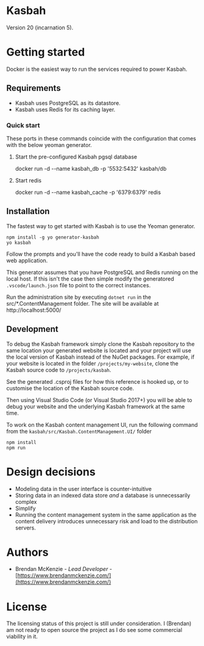# Kasbah

Version 20 (incarnation 5).

# Getting started

Docker is the easiest way to run the services required to power Kasbah.

## Requirements

 * Kasbah uses PostgreSQL as its datastore.
 * Kasbah uses Redis for its caching layer.

### Quick start

These ports in these commands coincide with the configuration that comes with the below yeoman generator.

 1. Start the pre-configured Kasbah pgsql database

    docker run -d --name kasbah_db -p '5532:5432' kasbah/db

 2. Start redis

    docker run -d --name kasbah_cache -p '6379:6379' redis

## Installation

The fastest way to get started with Kasbah is to use the Yeoman generator.

    npm install -g yo generator-kasbah
    yo kasbah

Follow the prompts and you'll have the code ready to build a Kasbah based web application.

This generator assumes that you have PostgreSQL and Redis running on the local host.  If this isn't the case then simple modify the generatored `.vscode/launch.json` file to point to the correct instances.

Run the administration site by executing `dotnet run` in the src/*.ContentManagement folder.  The site will be available at http://localhost:5000/

## Development

To debug the Kasbah framework simply clone the Kasbah repository to the same location your generated website is located and your project will use the local version of Kasbah instead of the NuGet packages.  For example, if your website is located in the folder `/projects/my-website`, clone the Kasbah source code to `/projects/kasbah`.

See the generated .csproj files for how this reference is hooked up, or to customise the location of the Kasbah source code.

Then using Visual Studio Code (or Visual Studio 2017+) you will be able to debug your website and the underlying Kasbah framework at the same time.

To work on the Kasbah content management UI, run the following command from the `kasbah/src/Kasbah.ContentManagement.UI/` folder

    npm install
    npm run

# Design decisions

 * Modeling data in the user interface is counter-intuitive
 * Storing data in an indexed data store _and_ a database is unnecessarily complex
 * Simplify
 * Running the content management system in the same application as the content delivery
   introduces unnecessary risk and load to the distribution servers.

# Authors

 * Brendan McKenzie - *Lead Developer* - [https://www.brendanmckenzie.com/](https://www.brendanmckenzie.com/)

# License

The licensing status of this project is still under consideration.  I (Brendan) am not ready to open source the project as I do see some commercial viability in it.
